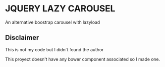 # JQUERY LAZY CAROUSEL 

An alternative boostrap carousel with lazyload

## Disclaimer

This is not my code but I didn't found the author 

This proyect doesn't have any bower component associated so I made one.
